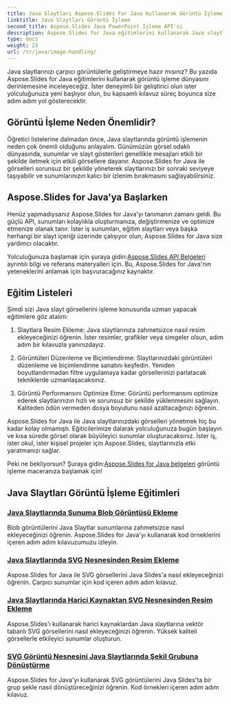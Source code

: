 ```yaml
---
title: Java Slaytları Aspose.Slides For Java Kullanarak Görüntü İşleme
linktitle: Java Slaytları Görüntü İşleme
second_title: Aspose.Slides Java PowerPoint İşleme API'si
description: Aspose.Slides for Java eğitimlerini kullanarak Java slaytlarındaki görüntülerin nasıl işleneceğini öğrenin. Verimli görüntü yönetimi için adım adım kılavuzu keşfedin.
type: docs
weight: 23
url: /tr/java/image-handling/
---
```


Java slaytlarınızı çarpıcı görüntülerle geliştirmeye hazır mısınız? Bu yazıda Aspose.Slides for Java eğitimlerini kullanarak görüntü işleme dünyasını derinlemesine inceleyeceğiz. İster deneyimli bir geliştirici olun ister yolculuğunuza yeni başlıyor olun, bu kapsamlı kılavuz süreç boyunca size adım adım yol gösterecektir.

## Görüntü İşleme Neden Önemlidir?

Öğretici listelerine dalmadan önce, Java slaytlarında görüntü işlemenin neden çok önemli olduğunu anlayalım. Günümüzün görsel odaklı dünyasında, sunumlar ve slayt gösterileri genellikle mesajları etkili bir şekilde iletmek için etkili görsellere dayanır. Aspose.Slides for Java ile görselleri sorunsuz bir şekilde yöneterek slaytlarınızı bir sonraki seviyeye taşıyabilir ve sunumlarınızın kalıcı bir izlenim bırakmasını sağlayabilirsiniz.

## Aspose.Slides for Java'ya Başlarken

Henüz yapmadıysanız Aspose.Slides for Java'yı tanımanın zamanı geldi. Bu güçlü API, sunumları kolaylıkla oluşturmanıza, değiştirmenize ve optimize etmenize olanak tanır. İster iş sunumları, eğitim slaytları veya başka herhangi bir slayt içeriği üzerinde çalışıyor olun, Aspose.Slides for Java size yardımcı olacaktır.

 Yolculuğunuza başlamak için şuraya gidin:[Aspose.Slides API Belgeleri](https://reference.aspose.com/slides/java/) ayrıntılı bilgi ve referans materyalleri için. Bu, Aspose.Slides for Java'nın yeteneklerini anlamak için başvuracağınız kaynaktır.

## Eğitim Listeleri

Şimdi sizi Java slayt görsellerini işleme konusunda uzman yapacak eğitimlere göz atalım:

1. Slaytlara Resim Ekleme: Java slaytlarınıza zahmetsizce nasıl resim ekleyeceğinizi öğrenin. İster resimler, grafikler veya simgeler olsun, adım adım bir kılavuzla yanınızdayız.

2. Görüntüleri Düzenleme ve Biçimlendirme: Slaytlarınızdaki görüntüleri düzenleme ve biçimlendirme sanatını keşfedin. Yeniden boyutlandırmadan filtre uygulamaya kadar görsellerinizi parlatacak tekniklerde uzmanlaşacaksınız.

3. Görüntü Performansını Optimize Etme: Görüntü performansını optimize ederek slaytlarınızın hızlı ve sorunsuz bir şekilde yüklenmesini sağlayın. Kaliteden ödün vermeden dosya boyutunu nasıl azaltacağınızı öğrenin.

Aspose.Slides for Java ile Java slaytlarınızdaki görselleri yönetmek hiç bu kadar kolay olmamıştı. Eğiticilerimize dalarak yolculuğunuza bugün başlayın ve kısa sürede görsel olarak büyüleyici sunumlar oluşturacaksınız. İster iş, ister okul, ister kişisel projeler için Aspose.Slides, slaytlarınızla etki yaratmanızı sağlar.

 Peki ne bekliyorsun? Şuraya gidin:[Aspose.Slides for Java belgeleri](https://reference.aspose.com/slides/java/) görüntü işleme maceranıza başlamak için!
## Java Slaytları Görüntü İşleme Eğitimleri
### [Java Slaytlarında Sunuma Blob Görüntüsü Ekleme](./add-blob-image-to-presentation-in-java-slides/)
Blob görüntülerini Java Slaytlar sunumlarına zahmetsizce nasıl ekleyeceğinizi öğrenin. Aspose.Slides for Java'yı kullanarak kod örneklerini içeren adım adım kılavuzumuzu izleyin.
### [Java Slaytlarında SVG Nesnesinden Resim Ekleme](./add-image-from-svg-object-in-java-slides/)
Aspose.Slides for Java ile SVG görsellerini Java Slides'a nasıl ekleyeceğinizi öğrenin. Çarpıcı sunumlar için kod içeren adım adım kılavuz.
### [Java Slaytlarında Harici Kaynaktan SVG Nesnesinden Resim Ekleme](./add-image-from-svg-object-from-external-resource-in-java-slides/)
Aspose.Slides'ı kullanarak harici kaynaklardan Java slaytlarına vektör tabanlı SVG görsellerini nasıl ekleyeceğinizi öğrenin. Yüksek kaliteli görsellerle etkileyici sunumlar oluşturun.
### [SVG Görüntü Nesnesini Java Slaytlarında Şekil Grubuna Dönüştürme](./convert-svg-image-object-into-group-of-shapes-in-java-slides/)
Aspose.Slides for Java'yı kullanarak SVG görüntülerini Java Slides'ta bir grup şekle nasıl dönüştüreceğinizi öğrenin. Kod örnekleri içeren adım adım kılavuz.